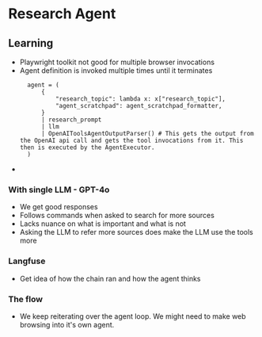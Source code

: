 # Research Agent

## Learning
- Playwright toolkit not good for multiple browser invocations
- Agent definition is invoked multiple times until it terminates
  ```
    agent = (
        {
            "research_topic": lambda x: x["research_topic"],
            "agent_scratchpad": agent_scratchpad_formatter,
        }
        | research_prompt
        | llm
        | OpenAIToolsAgentOutputParser() # This gets the output from the OpenAI api call and gets the tool invocations from it. This then is executed by the AgentExecutor.
    )
  ```
- 

### With single LLM - GPT-4o
- We get good responses
- Follows commands when asked to search for more sources 
- Lacks nuance on what is important and what is not
- Asking the LLM to refer more sources does make the LLM use the tools more


### Langfuse
- Get idea of how the chain ran and how the agent thinks


### The flow
- We keep reiterating over the agent loop. We might need to make web browsing into it's own agent.